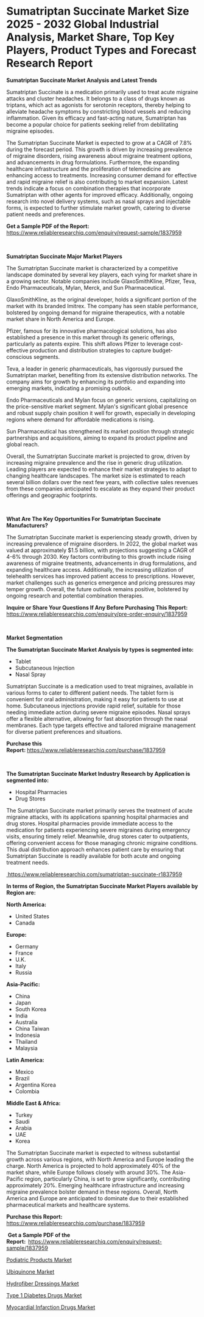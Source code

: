<p><h1>Sumatriptan Succinate Market Size 2025 - 2032 Global Industrial Analysis, Market Share, Top Key Players, Product Types and Forecast Research Report</h1></p><p><strong>Sumatriptan Succinate Market Analysis and Latest Trends</strong></p>
<p><p>Sumatriptan Succinate is a medication primarily used to treat acute migraine attacks and cluster headaches. It belongs to a class of drugs known as triptans, which act as agonists for serotonin receptors, thereby helping to alleviate headache symptoms by constricting blood vessels and reducing inflammation. Given its efficacy and fast-acting nature, Sumatriptan has become a popular choice for patients seeking relief from debilitating migraine episodes.</p><p>The Sumatriptan Succinate Market is expected to grow at a CAGR of 7.8% during the forecast period. This growth is driven by increasing prevalence of migraine disorders, rising awareness about migraine treatment options, and advancements in drug formulations. Furthermore, the expanding healthcare infrastructure and the proliferation of telemedicine are enhancing access to treatments. Increasing consumer demand for effective and rapid migraine relief is also contributing to market expansion. Latest trends indicate a focus on combination therapies that incorporate Sumatriptan with other agents for improved efficacy. Additionally, ongoing research into novel delivery systems, such as nasal sprays and injectable forms, is expected to further stimulate market growth, catering to diverse patient needs and preferences.</p></p>
<p><strong>Get a Sample PDF of the Report:&nbsp;</strong> <a href="https://www.reliableresearchiq.com/enquiry/request-sample/1837959?utm_campaign=1877&utm_medium=2&utm_source=Github&utm_content=ia&utm_term=08032025&utm_id=sumatriptan-succinate">https://www.reliableresearchiq.com/enquiry/request-sample/1837959</a></p>
<p>&nbsp;</p>
<p><strong>Sumatriptan Succinate Major Market Players</strong></p>
<p><p>The Sumatriptan Succinate market is characterized by a competitive landscape dominated by several key players, each vying for market share in a growing sector. Notable companies include GlaxoSmithKline, Pfizer, Teva, Endo Pharmaceuticals, Mylan, Merck, and Sun Pharmaceutical.</p><p>GlaxoSmithKline, as the original developer, holds a significant portion of the market with its branded Imitrex. The company has seen stable performance, bolstered by ongoing demand for migraine therapeutics, with a notable market share in North America and Europe. </p><p>Pfizer, famous for its innovative pharmacological solutions, has also established a presence in this market through its generic offerings, particularly as patents expire. This shift allows Pfizer to leverage cost-effective production and distribution strategies to capture budget-conscious segments.</p><p>Teva, a leader in generic pharmaceuticals, has vigorously pursued the Sumatriptan market, benefiting from its extensive distribution networks. The company aims for growth by enhancing its portfolio and expanding into emerging markets, indicating a promising outlook.</p><p>Endo Pharmaceuticals and Mylan focus on generic versions, capitalizing on the price-sensitive market segment. Mylan's significant global presence and robust supply chain position it well for growth, especially in developing regions where demand for affordable medications is rising.</p><p>Sun Pharmaceutical has strengthened its market position through strategic partnerships and acquisitions, aiming to expand its product pipeline and global reach.</p><p>Overall, the Sumatriptan Succinate market is projected to grow, driven by increasing migraine prevalence and the rise in generic drug utilization. Leading players are expected to enhance their market strategies to adapt to changing healthcare landscapes. The market size is estimated to reach several billion dollars over the next few years, with collective sales revenues from these companies anticipated to escalate as they expand their product offerings and geographic footprints.</p></p>
<p>&nbsp;</p>
<p><strong>What Are The Key Opportunities For Sumatriptan Succinate Manufacturers?</strong></p>
<p><p>The Sumatriptan Succinate market is experiencing steady growth, driven by increasing prevalence of migraine disorders. In 2022, the global market was valued at approximately $1.5 billion, with projections suggesting a CAGR of 4-6% through 2030. Key factors contributing to this growth include rising awareness of migraine treatments, advancements in drug formulations, and expanding healthcare access. Additionally, the increasing utilization of telehealth services has improved patient access to prescriptions. However, market challenges such as generics emergence and pricing pressures may temper growth. Overall, the future outlook remains positive, bolstered by ongoing research and potential combination therapies.</p></p>
<p><strong>Inquire or Share Your Questions If Any Before Purchasing This Report:</strong> <a href="https://www.reliableresearchiq.com/enquiry/pre-order-enquiry/1837959?utm_campaign=1877&utm_medium=2&utm_source=Github&utm_content=ia&utm_term=08032025&utm_id=sumatriptan-succinate">https://www.reliableresearchiq.com/enquiry/pre-order-enquiry/1837959</a></p>
<p>&nbsp;</p>
<p><strong>Market Segmentation</strong></p>
<p><strong>The Sumatriptan Succinate Market Analysis by types is segmented into:</strong></p>
<p><ul><li>Tablet</li><li>Subcutaneous Injection</li><li>Nasal Spray</li></ul></p>
<p><p>Sumatriptan Succinate is a medication used to treat migraines, available in various forms to cater to different patient needs. The tablet form is convenient for oral administration, making it easy for patients to use at home. Subcutaneous injections provide rapid relief, suitable for those needing immediate action during severe migraine episodes. Nasal sprays offer a flexible alternative, allowing for fast absorption through the nasal membranes. Each type targets effective and tailored migraine management for diverse patient preferences and situations.</p></p>
<p><strong>Purchase this Report:&nbsp;</strong><a href="https://www.reliableresearchiq.com/purchase/1837959?utm_campaign=1877&utm_medium=2&utm_source=Github&utm_content=ia&utm_term=08032025&utm_id=sumatriptan-succinate">https://www.reliableresearchiq.com/purchase/1837959</a></p>
<p>&nbsp;</p>
<p><strong>The Sumatriptan Succinate Market Industry Research by Application is segmented into:</strong></p>
<p><ul><li>Hospital Pharmacies</li><li>Drug Stores</li></ul></p>
<p><p>The Sumatriptan Succinate market primarily serves the treatment of acute migraine attacks, with its applications spanning hospital pharmacies and drug stores. Hospital pharmacies provide immediate access to the medication for patients experiencing severe migraines during emergency visits, ensuring timely relief. Meanwhile, drug stores cater to outpatients, offering convenient access for those managing chronic migraine conditions. This dual distribution approach enhances patient care by ensuring that Sumatriptan Succinate is readily available for both acute and ongoing treatment needs.</p></p>
<p><a href="https://www.reliableresearchiq.com/sumatriptan-succinate-r1837959?utm_campaign=1877&utm_medium=2&utm_source=Github&utm_content=ia&utm_term=08032025&utm_id=sumatriptan-succinate">&nbsp;https://www.reliableresearchiq.com/sumatriptan-succinate-r1837959</a></p>
<p><strong>In terms of Region, the Sumatriptan Succinate Market Players available by Region are:</strong></p>
<p>
    <p> <strong> North America: </strong>
        <ul>
            <li>United States</li>
            <li>Canada</li>
        </ul>
        </p> 
    <p> <strong> Europe: </strong>
        <ul>
            <li>Germany</li>
            <li>France</li>
            <li>U.K.</li>
            <li>Italy</li>
            <li>Russia</li>
        </ul>
        </p> 
    <p> <strong> Asia-Pacific: </strong>
        <ul>
            <li>China</li>
            <li>Japan</li>
            <li>South Korea</li>
            <li>India</li>
            <li>Australia</li>
            <li>China Taiwan</li>
            <li>Indonesia</li>
            <li>Thailand</li>
            <li>Malaysia</li>
        </ul>
        </p> 
    <p> <strong> Latin America: </strong>
        <ul>
            <li>Mexico</li>
            <li>Brazil</li>
            <li>Argentina Korea</li>
            <li>Colombia</li>
        </ul>
        </p> 
    <p> <strong> Middle East & Africa: </strong>
        <ul>
            <li>Turkey</li>
            <li>Saudi</li>
            <li>Arabia</li>
            <li>UAE</li>
            <li>Korea</li>
        </ul>
    </p>
    </p>
<p><p>The Sumatriptan Succinate market is expected to witness substantial growth across various regions, with North America and Europe leading the charge. North America is projected to hold approximately 40% of the market share, while Europe follows closely with around 30%. The Asia-Pacific region, particularly China, is set to grow significantly, contributing approximately 20%. Emerging healthcare infrastructure and increasing migraine prevalence bolster demand in these regions. Overall, North America and Europe are anticipated to dominate due to their established pharmaceutical markets and healthcare systems.</p></p>
<p><strong>Purchase this Report: </strong><a href="https://www.reliableresearchiq.com/purchase/1837959?utm_campaign=1877&utm_medium=2&utm_source=Github&utm_content=ia&utm_term=08032025&utm_id=sumatriptan-succinate">https://www.reliableresearchiq.com/purchase/1837959</a></p>
<p>&nbsp;<strong>Get a Sample PDF of the Report:&nbsp;&nbsp;</strong><a href="https://www.reliableresearchiq.com/enquiry/request-sample/1837959?utm_campaign=1877&utm_medium=2&utm_source=Github&utm_content=ia&utm_term=08032025&utm_id=sumatriptan-succinate">https://www.reliableresearchiq.com/enquiry/request-sample/1837959</a></p>
<p><strong></strong></p>
<p><p><a href="https://github.com/kanetaerkid/Market-Research-Report-List-1/blob/main/podiatric-products-market.md?utm_campaign=1877&utm_medium=2&utm_source=Github&utm_content=ia&utm_term=08032025&utm_id=sumatriptan-succinate">Podiatric Products Market</a></p><p><a href="https://github.com/ayondaylos/Market-Research-Report-List-1/blob/main/ubiquinone-market.md?utm_campaign=1877&utm_medium=2&utm_source=Github&utm_content=ia&utm_term=08032025&utm_id=sumatriptan-succinate">Ubiquinone Market</a></p><p><a href="https://github.com/bichukapac/Market-Research-Report-List-1/blob/main/hydrofiber-dressings-market.md?utm_campaign=1877&utm_medium=2&utm_source=Github&utm_content=ia&utm_term=08032025&utm_id=sumatriptan-succinate">Hydrofiber Dressings Market</a></p><p><a href="https://github.com/leoustolja/Market-Research-Report-List-1/blob/main/type-1-diabetes-drugs-market.md?utm_campaign=1877&utm_medium=2&utm_source=Github&utm_content=ia&utm_term=08032025&utm_id=sumatriptan-succinate">Type 1 Diabetes Drugs Market</a></p><p><a href="https://github.com/madethkijori/Market-Research-Report-List-1/blob/main/myocardial-infarction-drugs-market.md?utm_campaign=1877&utm_medium=2&utm_source=Github&utm_content=ia&utm_term=08032025&utm_id=sumatriptan-succinate">Myocardial Infarction Drugs Market</a></p></p>